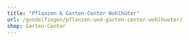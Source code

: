 ```yaml
---
title: "Pflanzen & Garten-Center Wohlhüter"
url: /gundelfingen/pflanzen-und-garten-center-wohlhueter/
shop: Garten-Center
---
```

